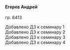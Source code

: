 #### Егерев Андрей  
гр. 6413  

Добавлено ДЗ к семинару 1  
Добавлено ДЗ к семинару 2  
Добавлено ДЗ к семинару 3  
Добавлено ДЗ к семинару 4  

